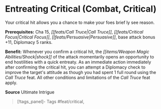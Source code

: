 ﻿---
cssclass: [feats]

---
# Entreating Critical (Combat, Critical)

Your critical hit allows you a chance to make your foes brief ly see reason.

**Prerequisites:** Cha 15, _[[feats/Call Truce|Call Truce]]_, _[[feats/Critical Focus|Critical Focus]]_, _[[feats/Persuasive|Persuasive]]_, base attack bonus +11, Diplomacy 5 ranks.

**Benefit:** Whenever you confirm a critical hit, the _[[items/Weapon Magic Abilities/Shock|shock]]_ of the attack momentarily opens an opportunity to end hostilities with a quick entreaty. As an immediate action immediately after confirming the critical hit, you can attempt a Diplomacy check to improve the target's attitude as though you had spent 1 full round using the _Call Truce_ feat. All other conditions and limitations of the _Call Truce_ feat apply.

**Source** Ultimate Intrigue
>[!tags_panel]- Tags
> #feat/critical, 